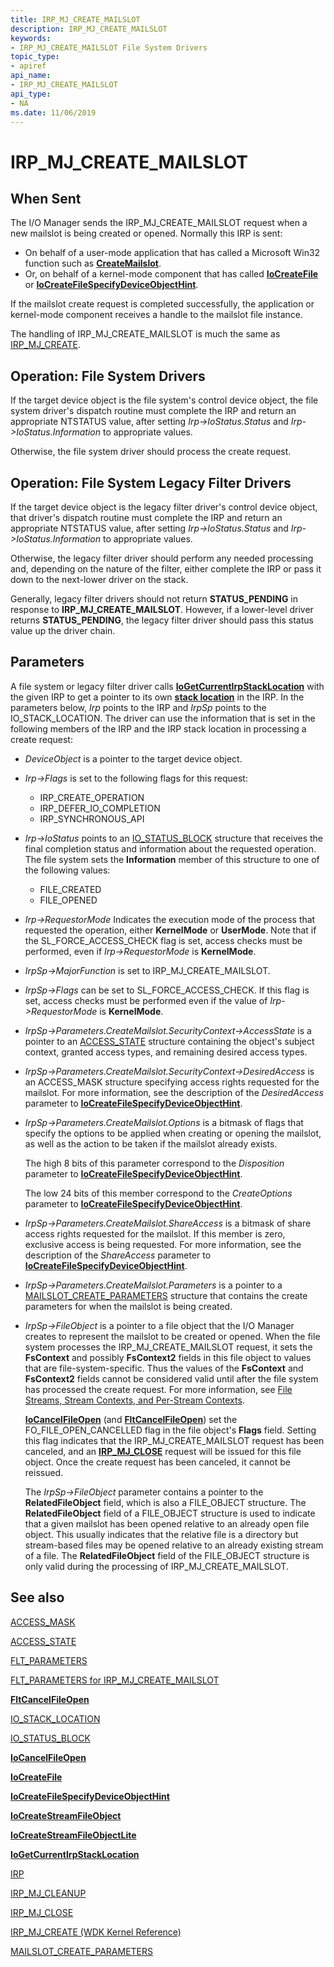 ```yaml
---
title: IRP_MJ_CREATE_MAILSLOT
description: IRP_MJ_CREATE_MAILSLOT
keywords:
- IRP_MJ_CREATE_MAILSLOT File System Drivers
topic_type:
- apiref
api_name:
- IRP_MJ_CREATE_MAILSLOT
api_type:
- NA
ms.date: 11/06/2019
---
```


# IRP_MJ_CREATE_MAILSLOT

## When Sent

The I/O Manager sends the IRP_MJ_CREATE_MAILSLOT request when a new mailslot is being created or opened. Normally this IRP is sent:

- On behalf of a user-mode application that has called a Microsoft Win32 function such as [**CreateMailslot**](/windows/win32/api/winbase/nf-winbase-createmailslota).
- Or, on behalf of a kernel-mode component that has called [**IoCreateFile**](/windows-hardware/drivers/ddi/wdm/nf-wdm-iocreatefile) or [**IoCreateFileSpecifyDeviceObjectHint**](/windows-hardware/drivers/ddi/ntddk/nf-ntddk-iocreatefilespecifydeviceobjecthint).

If the mailslot create request is completed successfully, the application or kernel-mode component receives a handle to the mailslot file instance.

The handling of IRP_MJ_CREATE_MAILSLOT is much the same as [IRP_MJ_CREATE](irp-mj-create.md).

## Operation: File System Drivers

If the target device object is the file system's control device object, the file system driver's dispatch routine must complete the IRP and return an appropriate NTSTATUS value, after setting *Irp->IoStatus.Status* and *Irp->IoStatus.Information* to appropriate values.

Otherwise, the file system driver should process the create request.

## Operation: File System Legacy Filter Drivers

If the target device object is the legacy filter driver's control device object, that driver's dispatch routine must complete the IRP and return an appropriate NTSTATUS value, after setting *Irp->IoStatus.Status* and *Irp->IoStatus.Information* to appropriate values.

Otherwise, the legacy filter driver should perform any needed processing and, depending on the nature of the filter, either complete the IRP or pass it down to the next-lower driver on the stack.

Generally, legacy filter drivers should not return **STATUS_PENDING** in response to **IRP_MJ_CREATE_MAILSLOT**. However, if a lower-level driver returns **STATUS_PENDING**, the legacy filter driver should pass this status value up the driver chain.

## Parameters

A file system or legacy filter driver calls [**IoGetCurrentIrpStackLocation**](/windows-hardware/drivers/ddi/wdm/nf-wdm-iogetcurrentirpstacklocation) with the given IRP to get a pointer to its own [**stack location**](/windows-hardware/drivers/ddi/wdm/ns-wdm-_io_stack_location) in the IRP. In the parameters below, *Irp* points to the IRP and *IrpSp* points to the IO_STACK_LOCATION. The driver can use the information that is set in the following members of the IRP and the IRP stack location in processing a create request:

- *DeviceObject* is a pointer to the target device object.

- *Irp->Flags* is set to the following flags for this request:
  - IRP_CREATE_OPERATION
  - IRP_DEFER_IO_COMPLETION
  - IRP_SYNCHRONOUS_API

- *Irp->IoStatus* points to an [IO_STATUS_BLOCK](/windows-hardware/drivers/ddi/wdm/ns-wdm-_io_status_block) structure that receives the final completion status and information about the requested operation. The file system sets the **Information** member of this structure to one of the following values:
  - FILE_CREATED
  - FILE_OPENED

- *Irp->RequestorMode*
  Indicates the execution mode of the process that requested the operation, either **KernelMode** or **UserMode**. Note that if the SL_FORCE_ACCESS_CHECK flag is set, access checks must be performed, even if *Irp->RequestorMode* is **KernelMode**.

- *IrpSp->MajorFunction* is set to IRP_MJ_CREATE_MAILSLOT.

- *IrpSp->Flags* can be set to SL_FORCE_ACCESS_CHECK. If this flag is set, access checks must be performed even if the value of *Irp->RequestorMode* is **KernelMode**.

- *IrpSp->Parameters.CreateMailslot.SecurityContext->AccessState* is a pointer to an [ACCESS_STATE](/windows-hardware/drivers/ddi/wdm/ns-wdm-_access_state) structure containing the object's subject context, granted access types, and remaining desired access types.

- *IrpSp->Parameters.CreateMailslot.SecurityContext->DesiredAccess* is an ACCESS_MASK structure specifying access rights requested for the mailslot. For more information, see the description of the *DesiredAccess* parameter to [**IoCreateFileSpecifyDeviceObjectHint**](/windows-hardware/drivers/ddi/ntddk/nf-ntddk-iocreatefilespecifydeviceobjecthint).

- *IrpSp->Parameters.CreateMailslot.Options* is a bitmask of flags that specify the options to be applied when creating or opening the mailslot, as well as the action to be taken if the mailslot already exists.

  The high 8 bits of this parameter correspond to the *Disposition* parameter to [**IoCreateFileSpecifyDeviceObjectHint**](/windows-hardware/drivers/ddi/ntddk/nf-ntddk-iocreatefilespecifydeviceobjecthint).

  The low 24 bits of this member correspond to the *CreateOptions* parameter to [**IoCreateFileSpecifyDeviceObjectHint**](/windows-hardware/drivers/ddi/ntddk/nf-ntddk-iocreatefilespecifydeviceobjecthint).

- *IrpSp->Parameters.CreateMailslot.ShareAccess* is a bitmask of share access rights requested for the mailslot. If this member is zero, exclusive access is being requested. For more information, see the description of the *ShareAccess* parameter to [**IoCreateFileSpecifyDeviceObjectHint**](/windows-hardware/drivers/ddi/ntddk/nf-ntddk-iocreatefilespecifydeviceobjecthint).

- *IrpSp->Parameters.CreateMailslot.Parameters* is a pointer to a [MAILSLOT_CREATE_PARAMETERS](/windows-hardware/drivers/ddi/wdm/ns-wdm-_mailslot_create_parameters) structure that contains the create parameters for when the mailslot is being created.

- *IrpSp->FileObject* is a pointer to a file object that the I/O Manager creates to represent the mailslot to be created or opened. When the file system processes the IRP_MJ_CREATE_MAILSLOT request, it sets the **FsContext** and possibly **FsContext2** fields in this file object to values that are file-system-specific. Thus the values of the **FsContext** and **FsContext2** fields cannot be considered valid until after the file system has processed the create request. For more information, see [File Streams, Stream Contexts, and Per-Stream Contexts](./file-streams--stream-contexts--and-per-stream-contexts.md).

  [**IoCancelFileOpen**](/windows-hardware/drivers/ddi/ntddk/nf-ntddk-iocancelfileopen) (and [**FltCancelFileOpen**](/windows-hardware/drivers/ddi/fltkernel/nf-fltkernel-fltcancelfileopen)) set the FO_FILE_OPEN_CANCELLED flag in the file object's **Flags** field. Setting this flag indicates that the IRP_MJ_CREATE_MAILSLOT request has been canceled, and an [**IRP_MJ_CLOSE**](irp-mj-close.md) request will be issued for this file object. Once the create request has been canceled, it cannot be reissued.

  The *IrpSp->FileObject* parameter contains a pointer to the **RelatedFileObject** field, which is also a FILE_OBJECT structure. The **RelatedFileObject** field of a FILE_OBJECT structure is used to indicate that a given mailslot has been opened relative to an already open file object. This usually indicates that the relative file is a directory but stream-based files may be opened relative to an already existing stream of a file. The **RelatedFileObject** field of the FILE_OBJECT structure is only valid during the processing of IRP_MJ_CREATE_MAILSLOT.

## See also

[ACCESS_MASK](../kernel/access-mask.md)

[ACCESS_STATE](/windows-hardware/drivers/ddi/wdm/ns-wdm-_access_state)

[FLT_PARAMETERS](/windows-hardware/drivers/ddi/fltkernel/ns-fltkernel-_flt_parameters)

[FLT_PARAMETERS for IRP_MJ_CREATE_MAILSLOT](flt-parameters-for-irp-mj-create-mailslot.md)

[**FltCancelFileOpen**](/windows-hardware/drivers/ddi/fltkernel/nf-fltkernel-fltcancelfileopen)

[IO_STACK_LOCATION](/windows-hardware/drivers/ddi/wdm/ns-wdm-_io_stack_location)

[IO_STATUS_BLOCK](/windows-hardware/drivers/ddi/wdm/ns-wdm-_io_status_block)

[**IoCancelFileOpen**](/windows-hardware/drivers/ddi/ntddk/nf-ntddk-iocancelfileopen)

[**IoCreateFile**](/windows-hardware/drivers/ddi/wdm/nf-wdm-iocreatefile)

[**IoCreateFileSpecifyDeviceObjectHint**](/windows-hardware/drivers/ddi/ntddk/nf-ntddk-iocreatefilespecifydeviceobjecthint)

[**IoCreateStreamFileObject**](/windows-hardware/drivers/ddi/ntifs/nf-ntifs-iocreatestreamfileobject)

[**IoCreateStreamFileObjectLite**](/windows-hardware/drivers/ddi/ntifs/nf-ntifs-iocreatestreamfileobjectlite)

[**IoGetCurrentIrpStackLocation**](/windows-hardware/drivers/ddi/wdm/nf-wdm-iogetcurrentirpstacklocation)

[IRP](/windows-hardware/drivers/ddi/wdm/ns-wdm-_irp)

[IRP_MJ_CLEANUP](irp-mj-cleanup.md)

[IRP_MJ_CLOSE](irp-mj-close.md)

[IRP_MJ_CREATE (WDK Kernel Reference)](../kernel/irp-mj-create.md)

[MAILSLOT_CREATE_PARAMETERS](/windows-hardware/drivers/ddi/wdm/ns-wdm-_mailslot_create_parameters)
